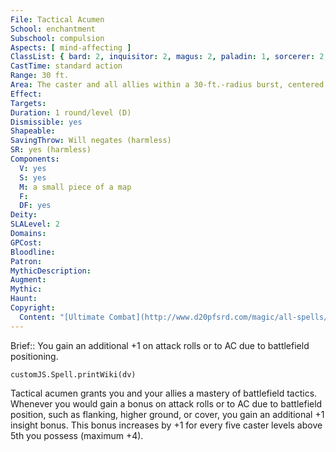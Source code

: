 ```yaml
---
File: Tactical Acumen
School: enchantment
Subschool: compulsion
Aspects: [ mind-affecting ]
ClassList: { bard: 2, inquisitor: 2, magus: 2, paladin: 1, sorcerer: 2, wizard: 2, occultist: 2, psychic: 2, medium: 2 }
CastTime: standard action
Range: 30 ft.
Area: The caster and all allies within a 30-ft.-radius burst, centered on the caster
Effect: 
Targets: 
Duration: 1 round/level (D)
Dismissible: yes
Shapeable: 
SavingThrow: Will negates (harmless)
SR: yes (harmless)
Components:
  V: yes
  S: yes
  M: a small piece of a map
  F: 
  DF: yes
Deity: 
SLALevel: 2
Domains: 
GPCost: 
Bloodline: 
Patron: 
MythicDescription: 
Augment: 
Mythic: 
Haunt: 
Copyright:
  Content: "[Ultimate Combat](http://www.d20pfsrd.com/magic/all-spells/t/tactical-acumen)"
---
```

Brief:: You gain an additional +1 on attack rolls or to AC due to battlefield positioning.

```dataviewjs
customJS.Spell.printWiki(dv)
```

Tactical acumen grants you and your allies a mastery of battlefield tactics. Whenever you would gain a bonus on attack rolls or to AC due to battlefield position, such as flanking, higher ground, or cover, you gain an additional +1 insight bonus. This bonus increases by +1 for every five caster levels above 5th you possess (maximum +4).
